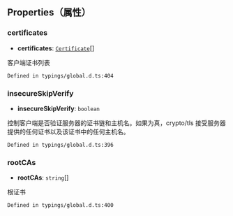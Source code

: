 ## Properties（属性）
[](id:certificates)
### certificates
- **certificates**: [`Certificate`](https://cloud.tencent.com/document/product/1484/75807)[]

客户端证书列表
```
Defined in typings/global.d.ts:404
```

[](id:insecureSkipVerify)
### insecureSkipVerify
- **insecureSkipVerify**: `boolean`

控制客户端是否验证服务器的证书链和主机名。如果为真，crypto/tls 接受服务器提供的任何证书以及该证书中的任何主机名。
```
Defined in typings/global.d.ts:396
```

[](id:rootCAs)
### rootCAs
- **rootCAs**: `string`[]

根证书
```
Defined in typings/global.d.ts:400
```
